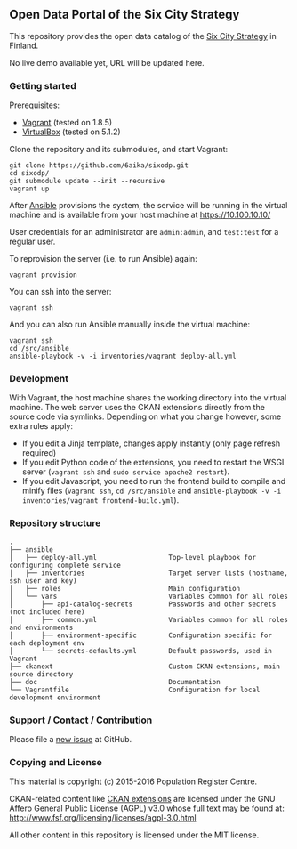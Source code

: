 ## Open Data Portal of the Six City Strategy

This repository provides the open data catalog of the [Six City Strategy](http://6aika.fi/in-english/) in Finland.

No live demo available yet, URL will be updated here.

### Getting started

Prerequisites:

- [Vagrant](https://www.vagrantup.com/) (tested on 1.8.5)
- [VirtualBox](https://www.virtualbox.org/) (tested on 5.1.2)

Clone the repository and its submodules, and start Vagrant:

    git clone https://github.com/6aika/sixodp.git
    cd sixodp/
    git submodule update --init --recursive
    vagrant up

After [Ansible](http://www.ansible.com/) provisions the system, the service will be running in the virtual machine and is available from your host machine at https://10.100.10.10/

User credentials for an administrator are `admin:admin`, and `test:test` for a regular user.

To reprovision the server (i.e. to run Ansible) again:

    vagrant provision

You can ssh into the server:

    vagrant ssh

And you can also run Ansible manually inside the virtual machine:

    vagrant ssh
    cd /src/ansible
    ansible-playbook -v -i inventories/vagrant deploy-all.yml

### Development

With Vagrant, the host machine shares the working directory into the virtual machine. The web server uses the CKAN extensions directly from the source code via symlinks. Depending on what you change however, some extra rules apply:

- If you edit a Jinja template, changes apply instantly (only page refresh required)
- If you edit Python code of the extensions, you need to restart the WSGI server (`vagrant ssh` and `sudo service apache2 restart`).
- If you edit Javascript, you need to run the frontend build to compile and minify files (`vagrant ssh`, `cd /src/ansible` and `ansible-playbook -v -i inventories/vagrant frontend-build.yml`).

### Repository structure

    .
    ├── ansible
    │   ├── deploy-all.yml                  Top-level playbook for configuring complete service
    │   ├── inventories                     Target server lists (hostname, ssh user and key)
    │   ├── roles                           Main configuration
    │   └── vars                            Variables common for all roles
    │       ├── api-catalog-secrets         Passwords and other secrets (not included here)
    │       ├── common.yml                  Variables common for all roles and environments
    │       ├── environment-specific        Configuration specific for each deployment env
    │       └── secrets-defaults.yml        Default passwords, used in Vagrant
    ├── ckanext                             Custom CKAN extensions, main source directory
    ├── doc                                 Documentation
    └── Vagrantfile                         Configuration for local development environment

### Support / Contact / Contribution

Please file a [new issue](https://github.com/6aika/sixodp/issues) at GitHub.

### Copying and License

This material is copyright (c) 2015-2016 Population Register Centre.

CKAN-related content like [CKAN extensions](/ckanext) are licensed under the GNU Affero General Public License (AGPL) v3.0 whose full text may be found at: http://www.fsf.org/licensing/licenses/agpl-3.0.html

All other content in this repository is licensed under the MIT license.
